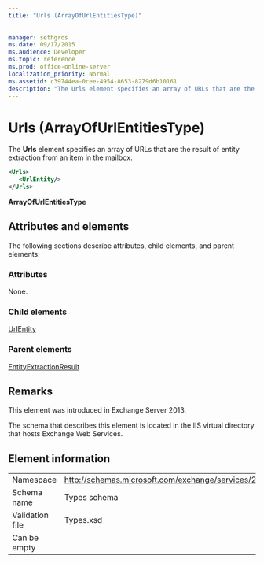 ```yaml
---
title: "Urls (ArrayOfUrlEntitiesType)"
 
 
manager: sethgros
ms.date: 09/17/2015
ms.audience: Developer
ms.topic: reference
ms.prod: office-online-server
localization_priority: Normal
ms.assetid: c39744ea-0cee-4954-8653-8279d6b10161
description: "The Urls element specifies an array of URLs that are the result of entity extraction from an item in the mailbox."
---
```


# Urls (ArrayOfUrlEntitiesType)

The **Urls** element specifies an array of URLs that are the result of entity extraction from an item in the mailbox. 
  
```XML
<Urls>
   <UrlEntity/>
</Urls>
```

 **ArrayOfUrlEntitiesType**
## Attributes and elements

The following sections describe attributes, child elements, and parent elements.
  
### Attributes

None.
  
### Child elements

[UrlEntity](urlentity.md)
  
### Parent elements

[EntityExtractionResult](entityextractionresult.md)
  
## Remarks

This element was introduced in Exchange Server 2013.
  
The schema that describes this element is located in the IIS virtual directory that hosts Exchange Web Services.
  
## Element information

|||
|:-----|:-----|
|Namespace  <br/> |http://schemas.microsoft.com/exchange/services/2006/types  <br/> |
|Schema name  <br/> |Types schema  <br/> |
|Validation file  <br/> |Types.xsd  <br/> |
|Can be empty  <br/> ||
   

